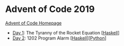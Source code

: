 # Advent of Code 2019

[Advent of Code Homepage](https://adventofcode.com/)

- [Day 1](https://adventofcode.com/2019/day/1): The Tyranny of the Rocket Equation [[Haskell](Haskell/Day01.hs)]
- [Day 2](https://adventofcode.com/2019/day/2): 1202 Program Alarm [[Haskell](Haskell/Day02.hs)][[Python](Python/day02.py)]
